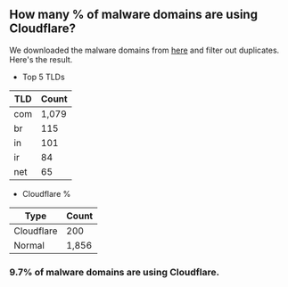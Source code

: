 ## How many % of malware domains are using Cloudflare?


We downloaded the malware domains from [here](https://urlhaus.abuse.ch) and filter out duplicates.
Here's the result.


[//]: # (start replacement)


- Top 5 TLDs

| TLD | Count |
| --- | --- |
| com | 1,079 |
| br | 115 |
| in | 101 |
| ir | 84 |
| net | 65 |


- Cloudflare %

| Type | Count |
| --- | --- |
| Cloudflare | 200 |
| Normal | 1,856 |


### 9.7% of malware domains are using Cloudflare.